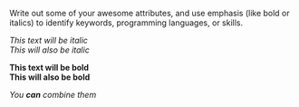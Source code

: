 Write out some of your awesome attributes, and use emphasis (like bold or italics) to identify keywords, programming languages, or skills. 


*This text will be italic*  
_This will also be italic_

**This text will be bold**  
__This will also be bold__

_You **can** combine them_
